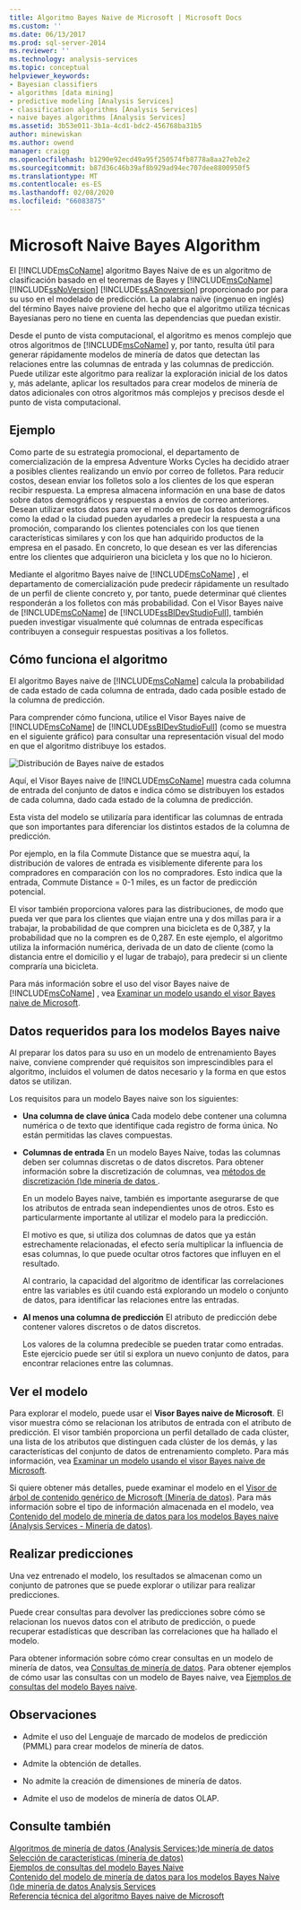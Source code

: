 ```yaml
---
title: Algoritmo Bayes Naive de Microsoft | Microsoft Docs
ms.custom: ''
ms.date: 06/13/2017
ms.prod: sql-server-2014
ms.reviewer: ''
ms.technology: analysis-services
ms.topic: conceptual
helpviewer_keywords:
- Bayesian classifiers
- algorithms [data mining]
- predictive modeling [Analysis Services]
- classification algorithms [Analysis Services]
- naive bayes algorithms [Analysis Services]
ms.assetid: 3b53e011-3b1a-4cd1-bdc2-456768ba31b5
author: minewiskan
ms.author: owend
manager: craigg
ms.openlocfilehash: b1290e92ecd49a95f250574fb8778a8aa27eb2e2
ms.sourcegitcommit: b87d36c46b39af8b929ad94ec707dee8800950f5
ms.translationtype: MT
ms.contentlocale: es-ES
ms.lasthandoff: 02/08/2020
ms.locfileid: "66083875"
---
```

# <a name="microsoft-naive-bayes-algorithm"></a>Microsoft Naive Bayes Algorithm
  El [!INCLUDE[msCoName](../../includes/msconame-md.md)] algoritmo Bayes Naive de es un algoritmo de clasificación basado en el teoremas de Bayes y [!INCLUDE[msCoName](../../includes/msconame-md.md)] [!INCLUDE[ssNoVersion](../../includes/ssnoversion-md.md)] [!INCLUDE[ssASnoversion](../../includes/ssasnoversion-md.md)] proporcionado por para su uso en el modelado de predicción. La palabra naïve (ingenuo en inglés) del término Bayes naive proviene del hecho que el algoritmo utiliza técnicas Bayesianas pero no tiene en cuenta las dependencias que puedan existir.  
  
 Desde el punto de vista computacional, el algoritmo es menos complejo que otros algoritmos de [!INCLUDE[msCoName](../../includes/msconame-md.md)] y, por tanto, resulta útil para generar rápidamente modelos de minería de datos que detectan las relaciones entre las columnas de entrada y las columnas de predicción. Puede utilizar este algoritmo para realizar la exploración inicial de los datos y, más adelante, aplicar los resultados para crear modelos de minería de datos adicionales con otros algoritmos más complejos y precisos desde el punto de vista computacional.  
  
## <a name="example"></a>Ejemplo  
 Como parte de su estrategia promocional, el departamento de comercialización de la empresa Adventure Works Cycles ha decidido atraer a posibles clientes realizando un envío por correo de folletos. Para reducir costos, desean enviar los folletos solo a los clientes de los que esperan recibir respuesta. La empresa almacena información en una base de datos sobre datos demográficos y respuestas a envíos de correo anteriores. Desean utilizar estos datos para ver el modo en que los datos demográficos como la edad o la ciudad pueden ayudarles a predecir la respuesta a una promoción, comparando los clientes potenciales con los que tienen características similares y con los que han adquirido productos de la empresa en el pasado. En concreto, lo que desean es ver las diferencias entre los clientes que adquirieron una bicicleta y los que no lo hicieron.  
  
 Mediante el algoritmo Bayes naive de [!INCLUDE[msCoName](../../includes/msconame-md.md)] , el departamento de comercialización pude predecir rápidamente un resultado de un perfil de cliente concreto y, por tanto, puede determinar qué clientes responderán a los folletos con más probabilidad. Con el Visor Bayes naive de [!INCLUDE[msCoName](../../includes/msconame-md.md)] de [!INCLUDE[ssBIDevStudioFull](../../includes/ssbidevstudiofull-md.md)], también pueden investigar visualmente qué columnas de entrada específicas contribuyen a conseguir respuestas positivas a los folletos.  
  
## <a name="how-the-algorithm-works"></a>Cómo funciona el algoritmo  
 El algoritmo Bayes naive de [!INCLUDE[msCoName](../../includes/msconame-md.md)] calcula la probabilidad de cada estado de cada columna de entrada, dado cada posible estado de la columna de predicción.  
  
 Para comprender cómo funciona, utilice el Visor Bayes naive de [!INCLUDE[msCoName](../../includes/msconame-md.md)] de [!INCLUDE[ssBIDevStudioFull](../../includes/ssbidevstudiofull-md.md)] (como se muestra en el siguiente gráfico) para consultar una representación visual del modo en que el algoritmo distribuye los estados.  
  
 ![Distribución de Bayes naive de estados](../media/naive-bayes.gif "Distribución de Bayes naive de estados")  
  
 Aquí, el Visor Bayes naive de [!INCLUDE[msCoName](../../includes/msconame-md.md)] muestra cada columna de entrada del conjunto de datos e indica cómo se distribuyen los estados de cada columna, dado cada estado de la columna de predicción.  
  
 Esta vista del modelo se utilizaría para identificar las columnas de entrada que son importantes para diferenciar los distintos estados de la columna de predicción.  
  
 Por ejemplo, en la fila Commute Distance que se muestra aquí, la distribución de valores de entrada es visiblemente diferente para los compradores en comparación con los no compradores. Esto indica que la entrada, Commute Distance = 0-1 miles, es un factor de predicción potencial.  
  
 El visor también proporciona valores para las distribuciones, de modo que pueda ver que para los clientes que viajan entre una y dos millas para ir a trabajar, la probabilidad de que compren una bicicleta es de 0,387, y la probabilidad que no la compren es de 0,287. En este ejemplo, el algoritmo utiliza la información numérica, derivada de un dato de cliente (como la distancia entre el domicilio y el lugar de trabajo), para predecir si un cliente compraría una bicicleta.  
  
 Para más información sobre el uso del visor Bayes naive de [!INCLUDE[msCoName](../../includes/msconame-md.md)] , vea [Examinar un modelo usando el visor Bayes naive de Microsoft](browse-a-model-using-the-microsoft-naive-bayes-viewer.md).  
  
## <a name="data-required-for-naive-bayes-models"></a>Datos requeridos para los modelos Bayes naive  
 Al preparar los datos para su uso en un modelo de entrenamiento Bayes naive, conviene comprender qué requisitos son imprescindibles para el algoritmo, incluidos el volumen de datos necesario y la forma en que estos datos se utilizan.  
  
 Los requisitos para un modelo Bayes naive son los siguientes:  
  
-   **Una columna de clave única** Cada modelo debe contener una columna numérica o de texto que identifique cada registro de forma única. No están permitidas las claves compuestas.  
  
-   **Columnas de entrada** En un modelo Bayes Naive, todas las columnas deben ser columnas discretas o de datos discretos. Para obtener información sobre la discretización de columnas, vea [métodos de discretización &#40;&#41;de minería de datos ](discretization-methods-data-mining.md).  
  
     En un modelo Bayes naive, también es importante asegurarse de que los atributos de entrada sean independientes unos de otros. Esto es particularmente importante al utilizar el modelo para la predicción.  
  
     El motivo es que, si utiliza dos columnas de datos que ya están estrechamente relacionadas, el efecto sería multiplicar la influencia de esas columnas, lo que puede ocultar otros factores que influyen en el resultado.  
  
     Al contrario, la capacidad del algoritmo de identificar las correlaciones entre las variables es útil cuando está explorando un modelo o conjunto de datos, para identificar las relaciones entre las entradas.  
  
-   **Al menos una columna de predicción** El atributo de predicción debe contener valores discretos o de datos discretos.  
  
     Los valores de la columna predecible se pueden tratar como entradas. Este ejercicio puede ser útil si explora un nuevo conjunto de datos, para encontrar relaciones entre las columnas.  
  
## <a name="viewing-the-model"></a>Ver el modelo  
 Para explorar el modelo, puede usar el **Visor Bayes naive de Microsoft**. El visor muestra cómo se relacionan los atributos de entrada con el atributo de predicción. El visor también proporciona un perfil detallado de cada clúster, una lista de los atributos que distinguen cada clúster de los demás, y las características del conjunto de datos de entrenamiento completo. Para más información, vea [Examinar un modelo usando el visor Bayes naive de Microsoft](browse-a-model-using-the-microsoft-naive-bayes-viewer.md).  
  
 Si quiere obtener más detalles, puede examinar el modelo en el [Visor de árbol de contenido genérico de Microsoft &#40;Minería de datos&#41;](../microsoft-generic-content-tree-viewer-data-mining.md). Para más información sobre el tipo de información almacenada en el modelo, vea [Contenido del modelo de minería de datos para los modelos Bayes naive &#40;Analysis Services - Minería de datos&#41;](mining-model-content-for-naive-bayes-models-analysis-services-data-mining.md).  
  
## <a name="making-predictions"></a>Realizar predicciones  
 Una vez entrenado el modelo, los resultados se almacenan como un conjunto de patrones que se puede explorar o utilizar para realizar predicciones.  
  
 Puede crear consultas para devolver las predicciones sobre cómo se relacionan los nuevos datos con el atributo de predicción, o puede recuperar estadísticas que describan las correlaciones que ha hallado el modelo.  
  
 Para obtener información sobre cómo crear consultas en un modelo de minería de datos, vea [Consultas de minería de datos](data-mining-queries.md). Para obtener ejemplos de cómo usar las consultas con un modelo de Bayes naive, vea [Ejemplos de consultas del modelo Bayes naive](naive-bayes-model-query-examples.md).  
  
## <a name="remarks"></a>Observaciones  
  
-   Admite el uso del Lenguaje de marcado de modelos de predicción (PMML) para crear modelos de minería de datos.  
  
-   Admite la obtención de detalles.  
  
-   No admite la creación de dimensiones de minería de datos.  
  
-   Admite el uso de modelos de minería de datos OLAP.  
  
## <a name="see-also"></a>Consulte también  
 [Algoritmos de minería de datos &#40;Analysis Services:&#41;de minería de datos](data-mining-algorithms-analysis-services-data-mining.md)   
 [Selección de características &#40;minería de datos&#41;](feature-selection-data-mining.md)   
 [Ejemplos de consultas del modelo Bayes Naive](naive-bayes-model-query-examples.md)   
 [Contenido del modelo de minería de datos para los modelos Bayes Naive &#40;&#41;de minería de datos Analysis Services](mining-model-content-for-naive-bayes-models-analysis-services-data-mining.md)   
 [Referencia técnica del algoritmo Bayes naive de Microsoft](microsoft-naive-bayes-algorithm-technical-reference.md)  
  
  
